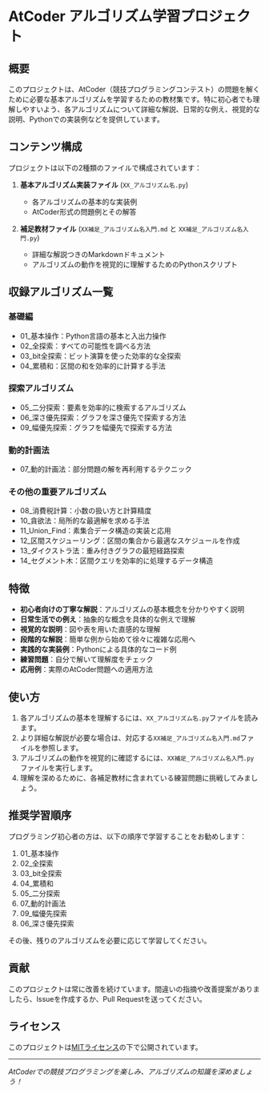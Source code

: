 # AtCoder アルゴリズム学習プロジェクト

## 概要

このプロジェクトは、AtCoder（競技プログラミングコンテスト）の問題を解くために必要な基本アルゴリズムを学習するための教材集です。特に初心者でも理解しやすいよう、各アルゴリズムについて詳細な解説、日常的な例え、視覚的な説明、Pythonでの実装例などを提供しています。

## コンテンツ構成

プロジェクトは以下の2種類のファイルで構成されています：

1. **基本アルゴリズム実装ファイル** (`XX_アルゴリズム名.py`)
   - 各アルゴリズムの基本的な実装例
   - AtCoder形式の問題例とその解答

2. **補足教材ファイル** (`XX補足_アルゴリズム名入門.md` と `XX補足_アルゴリズム名入門.py`)
   - 詳細な解説つきのMarkdownドキュメント
   - アルゴリズムの動作を視覚的に理解するためのPythonスクリプト

## 収録アルゴリズム一覧

### 基礎編
- 01_基本操作：Python言語の基本と入出力操作
- 02_全探索：すべての可能性を調べる方法
- 03_bit全探索：ビット演算を使った効率的な全探索
- 04_累積和：区間の和を効率的に計算する手法

### 探索アルゴリズム
- 05_二分探索：要素を効率的に検索するアルゴリズム
- 06_深さ優先探索：グラフを深さ優先で探索する方法
- 09_幅優先探索：グラフを幅優先で探索する方法

### 動的計画法
- 07_動的計画法：部分問題の解を再利用するテクニック

### その他の重要アルゴリズム
- 08_消費税計算：小数の扱い方と計算精度
- 10_貪欲法：局所的な最適解を求める手法
- 11_Union_Find：素集合データ構造の実装と応用
- 12_区間スケジューリング：区間の集合から最適なスケジュールを作成
- 13_ダイクストラ法：重み付きグラフの最短経路探索
- 14_セグメント木：区間クエリを効率的に処理するデータ構造

## 特徴

- **初心者向けの丁寧な解説**：アルゴリズムの基本概念を分かりやすく説明
- **日常生活での例え**：抽象的な概念を具体的な例えで理解
- **視覚的な説明**：図や表を用いた直感的な理解
- **段階的な解説**：簡単な例から始めて徐々に複雑な応用へ
- **実践的な実装例**：Pythonによる具体的なコード例
- **練習問題**：自分で解いて理解度をチェック
- **応用例**：実際のAtCoder問題への適用方法

## 使い方

1. 各アルゴリズムの基本を理解するには、`XX_アルゴリズム名.py`ファイルを読みます。
2. より詳細な解説が必要な場合は、対応する`XX補足_アルゴリズム名入門.md`ファイルを参照します。
3. アルゴリズムの動作を視覚的に確認するには、`XX補足_アルゴリズム名入門.py`ファイルを実行します。
4. 理解を深めるために、各補足教材に含まれている練習問題に挑戦してみましょう。

## 推奨学習順序

プログラミング初心者の方は、以下の順序で学習することをお勧めします：

1. 01_基本操作
2. 02_全探索
3. 03_bit全探索
4. 04_累積和
5. 05_二分探索
6. 07_動的計画法
7. 09_幅優先探索
8. 06_深さ優先探索

その後、残りのアルゴリズムを必要に応じて学習してください。

## 貢献

このプロジェクトは常に改善を続けています。間違いの指摘や改善提案がありましたら、Issueを作成するか、Pull Requestを送ってください。

## ライセンス

このプロジェクトは[MITライセンス](LICENSE)の下で公開されています。

---

*AtCoderでの競技プログラミングを楽しみ、アルゴリズムの知識を深めましょう！*
